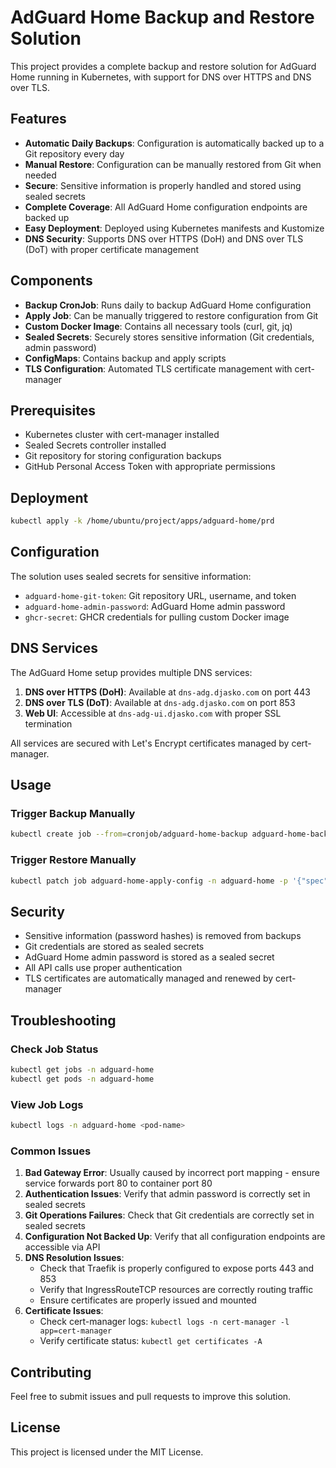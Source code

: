 # AdGuard Home Backup and Restore Solution

This project provides a complete backup and restore solution for AdGuard Home running in Kubernetes, with support for DNS over HTTPS and DNS over TLS.

## Features

- **Automatic Daily Backups**: Configuration is automatically backed up to a Git repository every day
- **Manual Restore**: Configuration can be manually restored from Git when needed
- **Secure**: Sensitive information is properly handled and stored using sealed secrets
- **Complete Coverage**: All AdGuard Home configuration endpoints are backed up
- **Easy Deployment**: Deployed using Kubernetes manifests and Kustomize
- **DNS Security**: Supports DNS over HTTPS (DoH) and DNS over TLS (DoT) with proper certificate management

## Components

- **Backup CronJob**: Runs daily to backup AdGuard Home configuration
- **Apply Job**: Can be manually triggered to restore configuration from Git
- **Custom Docker Image**: Contains all necessary tools (curl, git, jq)
- **Sealed Secrets**: Securely stores sensitive information (Git credentials, admin password)
- **ConfigMaps**: Contains backup and apply scripts
- **TLS Configuration**: Automated TLS certificate management with cert-manager

## Prerequisites

- Kubernetes cluster with cert-manager installed
- Sealed Secrets controller installed
- Git repository for storing configuration backups
- GitHub Personal Access Token with appropriate permissions

## Deployment

```bash
kubectl apply -k /home/ubuntu/project/apps/adguard-home/prd
```

## Configuration

The solution uses sealed secrets for sensitive information:

- `adguard-home-git-token`: Git repository URL, username, and token
- `adguard-home-admin-password`: AdGuard Home admin password
- `ghcr-secret`: GHCR credentials for pulling custom Docker image

## DNS Services

The AdGuard Home setup provides multiple DNS services:

1. **DNS over HTTPS (DoH)**: Available at `dns-adg.djasko.com` on port 443
2. **DNS over TLS (DoT)**: Available at `dns-adg.djasko.com` on port 853
3. **Web UI**: Accessible at `dns-adg-ui.djasko.com` with proper SSL termination

All services are secured with Let's Encrypt certificates managed by cert-manager.

## Usage

### Trigger Backup Manually

```bash
kubectl create job --from=cronjob/adguard-home-backup adguard-home-backup-manual -n adguard-home
```

### Trigger Restore Manually

```bash
kubectl patch job adguard-home-apply-config -n adguard-home -p '{"spec":{"suspend":false}}'
```

## Security

- Sensitive information (password hashes) is removed from backups
- Git credentials are stored as sealed secrets
- AdGuard Home admin password is stored as a sealed secret
- All API calls use proper authentication
- TLS certificates are automatically managed and renewed by cert-manager

## Troubleshooting

### Check Job Status

```bash
kubectl get jobs -n adguard-home
kubectl get pods -n adguard-home
```

### View Job Logs

```bash
kubectl logs -n adguard-home <pod-name>
```

### Common Issues

1. **Bad Gateway Error**: Usually caused by incorrect port mapping - ensure service forwards port 80 to container port 80
2. **Authentication Issues**: Verify that admin password is correctly set in sealed secrets
3. **Git Operations Failures**: Check that Git credentials are correctly set in sealed secrets
4. **Configuration Not Backed Up**: Verify that all configuration endpoints are accessible via API
5. **DNS Resolution Issues**: 
   - Check that Traefik is properly configured to expose ports 443 and 853
   - Verify that IngressRouteTCP resources are correctly routing traffic
   - Ensure certificates are properly issued and mounted
6. **Certificate Issues**: 
   - Check cert-manager logs: `kubectl logs -n cert-manager -l app=cert-manager`
   - Verify certificate status: `kubectl get certificates -A`

## Contributing

Feel free to submit issues and pull requests to improve this solution.

## License

This project is licensed under the MIT License.